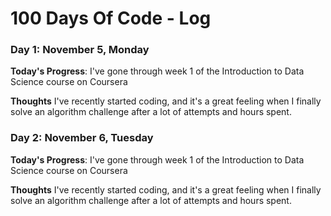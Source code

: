 # 100 Days Of Code - Log

### Day 1: November 5, Monday

**Today's Progress**: I've gone through week 1 of the Introduction to Data Science course on Coursera

**Thoughts** I've recently started coding, and it's a great feeling when I finally solve an algorithm challenge after a lot of attempts and hours spent.

### Day 2: November 6, Tuesday

**Today's Progress**: I've gone through week 1 of the Introduction to Data Science course on Coursera

**Thoughts** I've recently started coding, and it's a great feeling when I finally solve an algorithm challenge after a lot of attempts and hours spent.
